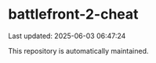 # battlefront-2-cheat

Last updated: 2025-06-03 06:47:24

This repository is automatically maintained.
